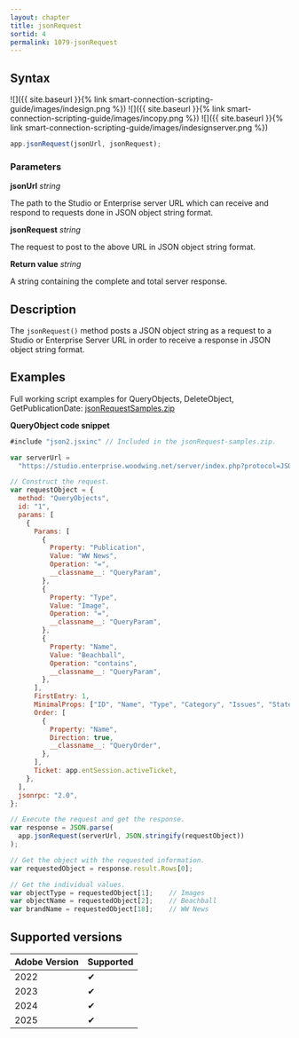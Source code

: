 ```yaml
---
layout: chapter
title: jsonRequest
sortid: 4
permalink: 1079-jsonRequest
---
```


## Syntax

![]({{ site.baseurl }}{% link smart-connection-scripting-guide/images/indesign.png %}) ![]({{ site.baseurl }}{% link smart-connection-scripting-guide/images/incopy.png %}) ![]({{ site.baseurl }}{% link smart-connection-scripting-guide/images/indesignserver.png %})

```javascript
app.jsonRequest(jsonUrl, jsonRequest);
```

### Parameters

**jsonUrl** _string_

The path to the Studio or Enterprise server URL which can receive and respond to requests done in JSON object string format.

**jsonRequest** _string_

The request to post to the above URL in JSON object string format.

**Return value** _string_

A string containing the complete and total server response.

## Description

The `jsonRequest()` method posts a JSON object string as a request to a Studio or Enterprise Server URL in order to receive a response in JSON object string format.

## Examples

Full working script examples for QueryObjects, DeleteObject, GetPublicationDate: [jsonRequestSamples.zip](https://github.com/WoodWing/enterprise-integration-guide/raw/master/assets/download/jsonRequest-samples.zip)

**QueryObject code snippet**

```javascript
#include "json2.jsxinc" // Included in the jsonRequest-samples.zip.

var serverUrl =
  "https://studio.enterprise.woodwing.net/server/index.php?protocol=JSON";

// Construct the request.
var requestObject = {
  method: "QueryObjects",
  id: "1",
  params: [
    {
      Params: [
        {
          Property: "Publication",
          Value: "WW News",
          Operation: "=",
          __classname__: "QueryParam",
        },
        {
          Property: "Type",
          Value: "Image",
          Operation: "=",
          __classname__: "QueryParam",
        },
        {
          Property: "Name",
          Value: "Beachball",
          Operation: "contains",
          __classname__: "QueryParam",
        },
      ],
      FirstEntry: 1,
      MinimalProps: ["ID", "Name", "Type", "Category", "Issues", "State"],
      Order: [
        {
          Property: "Name",
          Direction: true,
          __classname__: "QueryOrder",
        },
      ],
      Ticket: app.entSession.activeTicket,
    },
  ],
  jsonrpc: "2.0",
};

// Execute the request and get the response.
var response = JSON.parse(
  app.jsonRequest(serverUrl, JSON.stringify(requestObject))
);

// Get the object with the requested information.
var requestedObject = response.result.Rows[0];

// Get the individual values.
var objectType = requestedObject[1];    // Images
var objectName = requestedObject[2];    // Beachball
var brandName = requestedObject[18];    // WW News
```

## Supported versions

| Adobe Version | Supported |
| ------------- | --------- |
| 2022          | ✔         |
| 2023          | ✔         |
| 2024          | ✔         |
| 2025          | ✔         |
